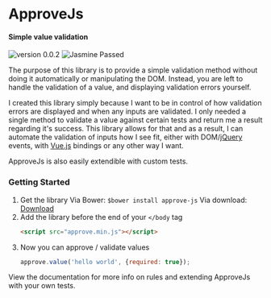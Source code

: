 # ApproveJs
#### Simple value validation
![version 0.0.2](https://img.shields.io/badge/version-0.0.2-green.svg) ![Jasmine Passed](https://img.shields.io/badge/jasmine-passed-green.svg)

The purpose of this library is to provide a simple validation method without doing it automatically or manipulating the DOM. Instead, you are left to handle the validation of a value, and displaying validation errors yourself.

I created this library simply because I want to be in control of how validation errors are displayed and when any inputs are validated. I only needed a single method to validate a value against certain tests and return me a result regarding it's success. This library allows for that and as a result, I can automate the validation of inputs how I see fit, either with DOM/[jQuery](http://api.jquery.com/?s=events) events, with [Vue.js](http://vuejs.org/guide/events.html) bindings or any other way I want.

ApproveJs is also easily extendible with custom tests.

### Getting Started

1. Get the library
    Via Bower:
    `$bower install approve-js`
    Via download:
    [Download](http://vuejs.org/guide/events.html)
2. Add the library before the end of your `</body` tag
    ```html
    <script src="approve.min.js"></script>
    ```
3. Now you can approve / validate values
    ```javascript
    approve.value('hello world', {required: true});
    ```

View the documentation for more info on rules and extending ApproveJs with your own tests.
